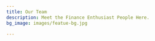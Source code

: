 ```yaml
---
title: Our Team
description: Meet the Finance Enthusiast People Here.
bg_image: images/featue-bg.jpg

---
```

